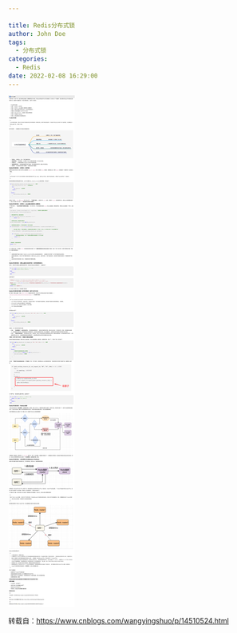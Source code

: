 ```yaml
---

title: Redis分布式锁
author: John Doe
tags:
  - 分布式锁
categories:
  - Redis
date: 2022-02-08 16:29:00
---
```


 ![upload successful](../images/pasted-48.png)
 
 转载自：https://www.cnblogs.com/wangyingshuo/p/14510524.html